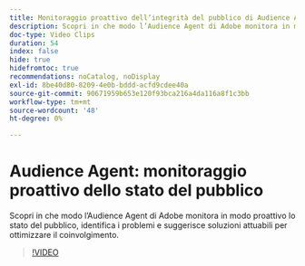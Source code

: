 ```yaml
---
title: Monitoraggio proattivo dell’integrità del pubblico di Audience Agent
description: Scopri in che modo l’Audience Agent di Adobe monitora in modo proattivo lo stato del pubblico, identifica i problemi e suggerisce soluzioni attuabili per ottimizzare il coinvolgimento.
doc-type: Video Clips
duration: 54
index: false
hide: true
hidefromtoc: true
recommendations: noCatalog, noDisplay
exl-id: 8be40d80-8209-4e0b-bddd-acfd9cdee40a
source-git-commit: 90671959b653e120f93bca216a4da116a8f1c3bb
workflow-type: tm+mt
source-wordcount: '48'
ht-degree: 0%

---
```


# Audience Agent: monitoraggio proattivo dello stato del pubblico

Scopri in che modo l’Audience Agent di Adobe monitora in modo proattivo lo stato del pubblico, identifica i problemi e suggerisce soluzioni attuabili per ottimizzare il coinvolgimento.

<!-- 65_S653_3442539_53_audience-agent-proactive-audience-health-monitoring -->
>[!VIDEO](https://video.tv.adobe.com/v/3459756/?learn=on&enablevpops=true&captions=ita)
